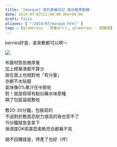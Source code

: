 ```yaml
---
title: '[masque] 我的美麗日記 複合莓果面膜'
date: 2014-07-03T22:00:00.000+08:00
draft: false
aliases: [ "/2014/07/masque.html" ]
tags : [glamorous - 保養おたく, glamorous - 面膜魂]
---
```


berries好食，拿來敷都可以啊～  

[![](https://4.bp.blogspot.com/-FN-ML9Jfk3Q/XEMxCkgZ5YI/AAAAAAAAF1A/ZPeqruWGrG8ikW8HrC-oTUkcFLOKHBvuQCLcBGAs/s640/9999790586_079266f8d4_z.jpg)](https://4.bp.blogspot.com/-FN-ML9Jfk3Q/XEMxCkgZ5YI/AAAAAAAAF1A/ZPeqruWGrG8ikW8HrC-oTUkcFLOKHBvuQCLcBGAs/s1600/9999790586_079266f8d4_z.jpg)

布膜材質些微厚重  
加上精華液都不算少  
放在面上也相對地「有分量」  
亦都不太貼服  
氣味像0%果汁在中那些  
對！就是假得有點似藥水味那種  
開了包裝袋就敷啦  
  
敷20-30分鐘，包裝寫的  
不過對於敷面忍耐力很高的我也受不了  
15分鐘就急急拿下  
保濕度OK啦甚麼柔軟亮白都看不見  
  
絕不回購就是，停產了也好（哼）